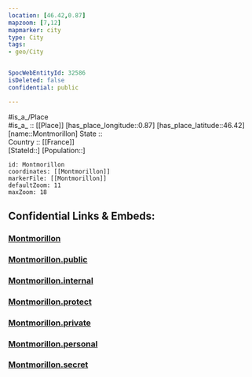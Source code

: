 ```yaml
---
location: [46.42,0.87] 
mapzoom: [7,12] 
mapmarker: city 
type: City
tags:
- geo/City


SpocWebEntityId: 32586
isDeleted: false
confidential: public

---
```

#is_a_/Place  
#is_a_ :: [[Place]] 
[has_place_longitude::0.87] 
[has_place_latitude::46.42] 
[name::Montmorillon] 
State ::  
Country :: [[France]]  
[StateId::] 
[Population::] 



```leaflet
id: Montmorillon
coordinates: [[Montmorillon]] 
markerFile: [[Montmorillon]] 
defaultZoom: 11 
maxZoom: 18
```


## Confidential Links & Embeds: 

### [Montmorillon](/_Standards/Earth/Continent/Europe/Europe~West/France/regions~France/Nouvelle-Aquitaine/departments~Aquitaine/Vienne/communes~Vienne/Montmorillon/cities~Montmorillon/Montmorillon.md) 

### [Montmorillon.public](/_public/Earth/Continent/Europe/Europe~West/France/regions~France/Nouvelle-Aquitaine/departments~Aquitaine/Vienne/communes~Vienne/Montmorillon/cities~Montmorillon/Montmorillon.public.md) 

### [Montmorillon.internal](/_internal/Earth/Continent/Europe/Europe~West/France/regions~France/Nouvelle-Aquitaine/departments~Aquitaine/Vienne/communes~Vienne/Montmorillon/cities~Montmorillon/Montmorillon.internal.md) 

### [Montmorillon.protect](/_protect/Earth/Continent/Europe/Europe~West/France/regions~France/Nouvelle-Aquitaine/departments~Aquitaine/Vienne/communes~Vienne/Montmorillon/cities~Montmorillon/Montmorillon.protect.md) 

### [Montmorillon.private](/_private/Earth/Continent/Europe/Europe~West/France/regions~France/Nouvelle-Aquitaine/departments~Aquitaine/Vienne/communes~Vienne/Montmorillon/cities~Montmorillon/Montmorillon.private.md) 

### [Montmorillon.personal](/_personal/Earth/Continent/Europe/Europe~West/France/regions~France/Nouvelle-Aquitaine/departments~Aquitaine/Vienne/communes~Vienne/Montmorillon/cities~Montmorillon/Montmorillon.personal.md) 

### [Montmorillon.secret](/_secret/Earth/Continent/Europe/Europe~West/France/regions~France/Nouvelle-Aquitaine/departments~Aquitaine/Vienne/communes~Vienne/Montmorillon/cities~Montmorillon/Montmorillon.secret.md)

